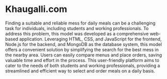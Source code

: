 # Khaugalli.com
Finding a suitable and reliable mess for daily meals can be a challenging task for individuals, including students and working professionals. To address this problem, this model was developed as a comprehensive web-based application. Leveraging HTML, CSS, and JavaScript for the frontend, Node.js for the backend, and MongoDB as the database system, this model offers a convenient solution by simplifying the search for the best mess in the nearby area. Users can easily compare menus and place orders, saving valuable time and effort in the process. This user-friendly platform aims to cater to the needs of both students and working professionals, providing a streamlined and efficient way to select and order meals on a daily basis.
